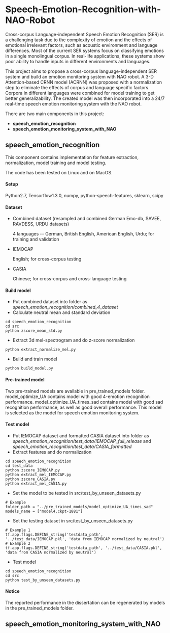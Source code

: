 # Speech-Emotion-Recognition-with-NAO-Robot
Cross-corpus Language-independent Speech Emotion Recognition (SER) is a challenging task due to the complexity of 
emotion and the effects of emotional irrelevant factors, such as acoustic environment and language differences. 
Most of the current SER systems focus on classifying emotions in a single monolingual corpus. In real-life applications, 
these systems show poor ability to handle inputs in different environments and languages. 

This project aims to propose a cross-corpus language-independent SER system and build an emotion monitoring system 
with NAO robot. A 3-D Attention-based CRNN model (ACRNN) was proposed with a normalization step to eliminate the effects 
of corpus and language specific factors. Corpora in different languages were combined for model training to get better 
generalizability. The created model was then incorporated into a 24/7 real-time speech emotion monitoring system with 
the NAO robot. 

There are two main components in this project: 
* **speech_emotion_recognition**
* **speech_emotion_monitoring_system_with_NAO**

## speech_emotion_recognition
This component contains implementation for feature extraction, normalization, model training and model testing. 

The code has been tested on Linux and on MacOS. 

#### Setup
Python2.7, Tensorflow1.3.0, numpy, python-speech-features, sklearn, scipy

#### Dataset
* Combined dataset (resampled and combined German Emo-db, SAVEE, RAVDESS, URDU datasets)

  4 languages -- German, British English, American English, Urdu; for training and validation

* IEMOCAP
  
  English; for cross-corpus testing

* CASIA
  
  Chinese; for cross-corpus and cross-language testing

#### Build model
* Put combined dataset into folder as *speech_emotion_recognition/combined_4_dataset*
* Calculate neutral mean and standard deviation
```
cd speech_emotion_recognition
cd src
python zscore_mean_std.py
```
* Extract 3d mel-spectrogram and do z-score normalization
```
python extract_normalize_mel.py
```
* Build and train model
```
python build_model.py
```

#### Pre-trained model
Two pre-trained models are available in pre_trained_models folder. 
model_optimize_UA contains model with good 4-emotion recognition performance.
model_optimize_UA_times_sad contains model with good sad recognition performance, as well as
good overall performance. This model is selected as the model for speech emotion monitoring system.

#### Test model
* Put IEMOCAP dataset and formatted CASIA dataset into folder as 
*speech_emotion_recognition/test_data/IEMOCAP_full_release* and *speech_emotion_recognition/test_data/CASIA_formatted*
* Extract features and do normalization
```
cd speech_emotion_recognition
cd test_data
python zscore_IEMOCAP.py
python extract_mel_IEMOCAP.py
python zscore_CASIA.py
python extract_mel_CASIA.py
```
* Set the model to be tested in src/test_by_unseen_datasets.py
```
# Example
folder_path = "../pre_trained_models/model_optimize_UA_times_sad"
models_name = ["model4.ckpt-1881"]
```
* Set the testing dataset in src/test_by_unseen_datasets.py
```
# Example 1
tf.app.flags.DEFINE_string('testdata_path', '../test_data/IEMOCAP.pkl', 'data from IEMOCAP normalized by neutral')
# Example 2
tf.app.flags.DEFINE_string('testdata_path', '../test_data/CASIA.pkl', 'data from CASIA normalized by neutral')
```
* Test model
```
cd speech_emotion_recognition
cd src
python test_by_unseen_datasets.py
```
#### Notice
The reported performance in the dissertation can be regenerated by models in the pre_trained_models folder. 

## speech_emotion_monitoring_system_with_NAO